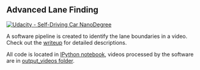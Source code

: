 ## Advanced Lane Finding
[![Udacity - Self-Driving Car NanoDegree](https://s3.amazonaws.com/udacity-sdc/github/shield-carnd.svg)](http://www.udacity.com/drive)


A software pipeline is created to identify the lane boundaries in a video. Check out the [writeup](./writeup.md) for detailed descriptions.  

All code is located in [IPython notebook](./lane_finder.py), videos processed by the software are in [output_videos folder](./output_videos).

